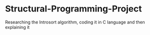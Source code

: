 # Structural-Programming-Project
Researching the Introsort algorithm, coding it in C language and then explaining it

